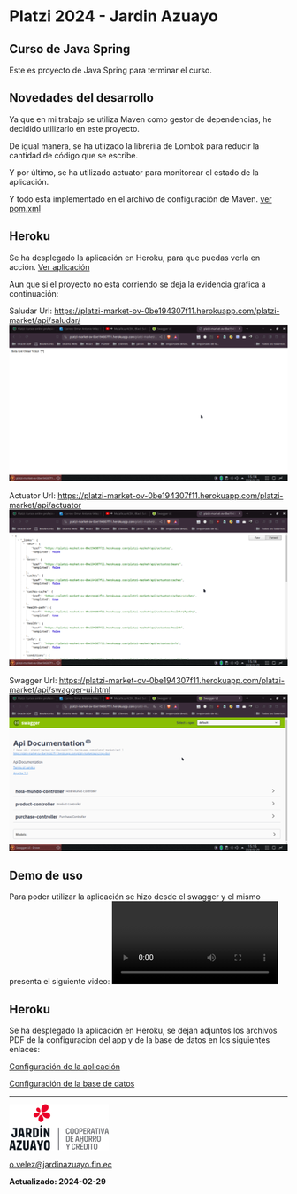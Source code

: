 # Platzi 2024 - Jardin Azuayo

## Curso de Java Spring
Este es proyecto de Java Spring para terminar el curso.

## Novedades del desarrollo
Ya que en mi trabajo se utiliza Maven como gestor de dependencias, he decidido utilizarlo en este proyecto.

De igual manera, se ha utlizado la libreriía de Lombok para reducir la cantidad de código que se escribe.

Y por último, se ha utilizado actuator para monitorear el estado de la aplicación.

Y todo esta implementado en el archivo de configuración de Maven.  [ver pom.xml](pom.xml)

## Heroku 
Se ha desplegado la aplicación en Heroku, para que puedas verla en acción. [Ver aplicación](https://platzi-market-ov-0be194307f11.herokuapp.com/platzi-market/api/swagger-ui.html)

Aun que si el proyecto no esta corriendo se deja la evidencia grafica a continuación:

Saludar
Url: https://platzi-market-ov-0be194307f11.herokuapp.com/platzi-market/api/saludar/
![logo](./imagenes/saludar.png)

Actuator
Url: https://platzi-market-ov-0be194307f11.herokuapp.com/platzi-market/api/actuator
![logo](./imagenes/actuator.png)


Swagger
Url: https://platzi-market-ov-0be194307f11.herokuapp.com/platzi-market/api/swagger-ui.html
![logo](./imagenes/swagger.png)


## Demo de uso
Para poder utilizar la aplicación se hizo desde el swagger y el mismo presenta el siguiente video:
![](./imagenes/uso.mp4)


## Heroku
Se ha desplegado la aplicación en Heroku, se dejan adjuntos los archivos PDF de la configuracion del app y de la base de datos en los siguientes enlaces:

[Configuración de la aplicación](./imagenes/platzi-market-ovHeroku.pdf)

[Configuración de la base de datos](./imagenes/postgresql-opaque-29209HerokuData.pdf)

---
![logo](./imagenes/logo.png)


<o.velez@jardinazuayo.fin.ec>

**Actualizado: 2024-02-29**
